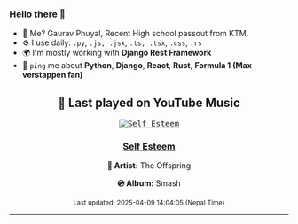 ### Hello there 👋
- 💨 Me? Gaurav Phuyal, Recent High school passout from KTM.
- ⚙️ I use daily: `.py`, `.js, .jsx`, `.ts, .tsx`, `.css`, `.rs`
- 🌍 I'm mostly working with **Django Rest Framework**
- 💬 `ping` me about **Python**, **Django**, **React**, **Rust**, **Formula 1 (Max verstappen fan)**
<!-- YOUTUBE-MUSIC-START -->
<div align='center'>

## 🎵 Last played on YouTube Music

<kbd>

[![Self Esteem](https://lastfm.freetls.fastly.net/i/u/174s/8e61d9b028cea0da7188646cbee22bc5.jpg)](https://lastfm.freetls.fastly.net/i/u/174s/8e61d9b028cea0da7188646cbee22bc5.jpg)

</kbd>

### [Self Esteem](https://www.youtube.com/results?search_query=The%20Offspring%20Self%20Esteem)

**🎤 Artist:** The Offspring

**💿 Album:** Smash

<sub>Last updated: 2025-04-09 14:04:05 (Nepal Time)</sub>

</div>

<!-- YOUTUBE-MUSIC-END -->
<hr>

